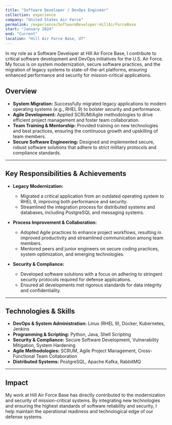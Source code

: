 ```yaml
---
title: "Software Developer / DevOps Engineer"
collection: experience
company: "United States Air Force"
permalink: /experience/SoftwareDeveloper-HillAirForceBase
start: "January 2024"
end: "Current"
location: "Hill Air Force Base, UT"
---
```


In my role as a Software Developer at Hill Air Force Base, I contribute to critical software development and DevOps initiatives for the U.S. Air Force. My focus is on system modernization, secure software practices, and the migration of legacy systems to state-of-the-art platforms, ensuring enhanced performance and security for mission-critical applications.

## Overview

- **System Migration:** Successfully migrated legacy applications to modern operating systems (e.g., RHEL 9) to bolster security and performance.
- **Agile Development:** Applied SCRUM/Agile methodologies to drive efficient project management and foster team collaboration.
- **Team Training & Mentorship:** Provided training on new technologies and best practices, ensuring the continuous growth and upskilling of team members.
- **Secure Software Engineering:** Designed and implemented secure, robust software solutions that adhere to strict military protocols and compliance standards.

---

## Key Responsibilities & Achievements

- **Legacy Modernization:**
  - Migrated a critical application from an outdated operating system to RHEL 9, improving both performance and security.
  - Streamlined the integration process for distributed systems and databases, including PostgreSQL and messaging systems.

- **Process Improvement & Collaboration:**
  - Adopted Agile practices to enhance project workflows, resulting in improved productivity and streamlined communication among team members.
  - Mentored peers and junior engineers on secure coding practices, system optimization, and emerging technologies.

- **Security & Compliance:**
  - Developed software solutions with a focus on adhering to stringent security protocols required for defense applications.
  - Ensured all developments met rigorous standards for data integrity and confidentiality.

---

## Technologies & Skills

- **DevOps & System Administration:** Linux (RHEL 9), Docker, Kubernetes, Jenkins  
- **Programming & Scripting:** Python, Java, Shell Scripting  
- **Security & Compliance:** Secure Software Development, Vulnerability Mitigation, System Hardening  
- **Agile Methodologies:** SCRUM, Agile Project Management, Cross-Functional Team Collaboration  
- **Distributed Systems:** PostgreSQL, Apache Kafka, RabbitMQ

---

## Impact

My work at Hill Air Force Base has directly contributed to the modernization and security of mission-critical systems. By integrating new technologies and ensuring the highest standards of software reliability and security, I help maintain the operational readiness and technological edge of our defense systems.
